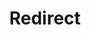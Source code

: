 ﻿---
layout: src/layouts/Redirect.astro
title: Redirect
redirect: https://octopus.com/docs/octopus-rest-api/cli/octopus-worker-polling-tentacle-list
pubDate:  2023-01-01
navSearch: false
navSitemap: false
navMenu: false
---
